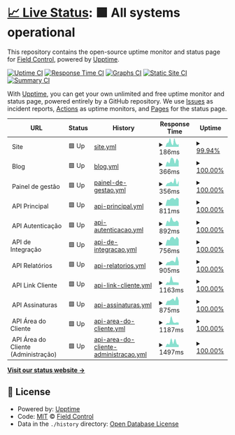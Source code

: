 # [📈 Live Status](https://status.fieldcontrol.com.br): <!--live status--> **🟩 All systems operational**

This repository contains the open-source uptime monitor and status page for [Field Control](https://fieldcontrol.com.br), powered by [Upptime](https://github.com/upptime/upptime).

[![Uptime CI](https://github.com/FieldControl/status/workflows/Uptime%20CI/badge.svg)](https://github.com/FieldControl/status/actions?query=workflow%3A%22Uptime+CI%22)
[![Response Time CI](https://github.com/FieldControl/status/workflows/Response%20Time%20CI/badge.svg)](https://github.com/FieldControl/status/actions?query=workflow%3A%22Response+Time+CI%22)
[![Graphs CI](https://github.com/FieldControl/status/workflows/Graphs%20CI/badge.svg)](https://github.com/FieldControl/status/actions?query=workflow%3A%22Graphs+CI%22)
[![Static Site CI](https://github.com/FieldControl/status/workflows/Static%20Site%20CI/badge.svg)](https://github.com/FieldControl/status/actions?query=workflow%3A%22Static+Site+CI%22)
[![Summary CI](https://github.com/FieldControl/status/workflows/Summary%20CI/badge.svg)](https://github.com/FieldControl/status/actions?query=workflow%3A%22Summary+CI%22)

With [Upptime](https://upptime.js.org), you can get your own unlimited and free uptime monitor and status page, powered entirely by a GitHub repository. We use [Issues](https://github.com/FieldControl/status/issues) as incident reports, [Actions](https://github.com/FieldControl/status/actions) as uptime monitors, and [Pages](https://status.fieldcontrol.com.br) for the status page.

<!--start: status pages-->
<!-- This summary is generated by Upptime (https://github.com/upptime/upptime) -->
<!-- Do not edit this manually, your changes will be overwritten -->
<!-- prettier-ignore -->
| URL | Status | History | Response Time | Uptime |
| --- | ------ | ------- | ------------- | ------ |
| <img alt="" src="https://app.fieldcontrol.com.br/favicon.ico" height="13"> Site | 🟩 Up | [site.yml](https://github.com/FieldControl/status/commits/HEAD/history/site.yml) | <details><summary><img alt="Response time graph" src="./graphs/site/response-time-week.png" height="20"> 186ms</summary><br><a href="https://status.fieldcontrol.com.br/history/site"><img alt="Response time 176" src="https://img.shields.io/endpoint?url=https%3A%2F%2Fraw.githubusercontent.com%2FFieldControl%2Fstatus%2FHEAD%2Fapi%2Fsite%2Fresponse-time.json"></a><br><a href="https://status.fieldcontrol.com.br/history/site"><img alt="24-hour response time 108" src="https://img.shields.io/endpoint?url=https%3A%2F%2Fraw.githubusercontent.com%2FFieldControl%2Fstatus%2FHEAD%2Fapi%2Fsite%2Fresponse-time-day.json"></a><br><a href="https://status.fieldcontrol.com.br/history/site"><img alt="7-day response time 186" src="https://img.shields.io/endpoint?url=https%3A%2F%2Fraw.githubusercontent.com%2FFieldControl%2Fstatus%2FHEAD%2Fapi%2Fsite%2Fresponse-time-week.json"></a><br><a href="https://status.fieldcontrol.com.br/history/site"><img alt="30-day response time 149" src="https://img.shields.io/endpoint?url=https%3A%2F%2Fraw.githubusercontent.com%2FFieldControl%2Fstatus%2FHEAD%2Fapi%2Fsite%2Fresponse-time-month.json"></a><br><a href="https://status.fieldcontrol.com.br/history/site"><img alt="1-year response time 176" src="https://img.shields.io/endpoint?url=https%3A%2F%2Fraw.githubusercontent.com%2FFieldControl%2Fstatus%2FHEAD%2Fapi%2Fsite%2Fresponse-time-year.json"></a></details> | <details><summary><a href="https://status.fieldcontrol.com.br/history/site">99.94%</a></summary><a href="https://status.fieldcontrol.com.br/history/site"><img alt="All-time uptime 100.00%" src="https://img.shields.io/endpoint?url=https%3A%2F%2Fraw.githubusercontent.com%2FFieldControl%2Fstatus%2FHEAD%2Fapi%2Fsite%2Fuptime.json"></a><br><a href="https://status.fieldcontrol.com.br/history/site"><img alt="24-hour uptime 100.00%" src="https://img.shields.io/endpoint?url=https%3A%2F%2Fraw.githubusercontent.com%2FFieldControl%2Fstatus%2FHEAD%2Fapi%2Fsite%2Fuptime-day.json"></a><br><a href="https://status.fieldcontrol.com.br/history/site"><img alt="7-day uptime 99.94%" src="https://img.shields.io/endpoint?url=https%3A%2F%2Fraw.githubusercontent.com%2FFieldControl%2Fstatus%2FHEAD%2Fapi%2Fsite%2Fuptime-week.json"></a><br><a href="https://status.fieldcontrol.com.br/history/site"><img alt="30-day uptime 99.99%" src="https://img.shields.io/endpoint?url=https%3A%2F%2Fraw.githubusercontent.com%2FFieldControl%2Fstatus%2FHEAD%2Fapi%2Fsite%2Fuptime-month.json"></a><br><a href="https://status.fieldcontrol.com.br/history/site"><img alt="1-year uptime 100.00%" src="https://img.shields.io/endpoint?url=https%3A%2F%2Fraw.githubusercontent.com%2FFieldControl%2Fstatus%2FHEAD%2Fapi%2Fsite%2Fuptime-year.json"></a></details>
| <img alt="" src="https://app.fieldcontrol.com.br/favicon.ico" height="13"> Blog | 🟩 Up | [blog.yml](https://github.com/FieldControl/status/commits/HEAD/history/blog.yml) | <details><summary><img alt="Response time graph" src="./graphs/blog/response-time-week.png" height="20"> 366ms</summary><br><a href="https://status.fieldcontrol.com.br/history/blog"><img alt="Response time 359" src="https://img.shields.io/endpoint?url=https%3A%2F%2Fraw.githubusercontent.com%2FFieldControl%2Fstatus%2FHEAD%2Fapi%2Fblog%2Fresponse-time.json"></a><br><a href="https://status.fieldcontrol.com.br/history/blog"><img alt="24-hour response time 520" src="https://img.shields.io/endpoint?url=https%3A%2F%2Fraw.githubusercontent.com%2FFieldControl%2Fstatus%2FHEAD%2Fapi%2Fblog%2Fresponse-time-day.json"></a><br><a href="https://status.fieldcontrol.com.br/history/blog"><img alt="7-day response time 366" src="https://img.shields.io/endpoint?url=https%3A%2F%2Fraw.githubusercontent.com%2FFieldControl%2Fstatus%2FHEAD%2Fapi%2Fblog%2Fresponse-time-week.json"></a><br><a href="https://status.fieldcontrol.com.br/history/blog"><img alt="30-day response time 435" src="https://img.shields.io/endpoint?url=https%3A%2F%2Fraw.githubusercontent.com%2FFieldControl%2Fstatus%2FHEAD%2Fapi%2Fblog%2Fresponse-time-month.json"></a><br><a href="https://status.fieldcontrol.com.br/history/blog"><img alt="1-year response time 359" src="https://img.shields.io/endpoint?url=https%3A%2F%2Fraw.githubusercontent.com%2FFieldControl%2Fstatus%2FHEAD%2Fapi%2Fblog%2Fresponse-time-year.json"></a></details> | <details><summary><a href="https://status.fieldcontrol.com.br/history/blog">100.00%</a></summary><a href="https://status.fieldcontrol.com.br/history/blog"><img alt="All-time uptime 100.00%" src="https://img.shields.io/endpoint?url=https%3A%2F%2Fraw.githubusercontent.com%2FFieldControl%2Fstatus%2FHEAD%2Fapi%2Fblog%2Fuptime.json"></a><br><a href="https://status.fieldcontrol.com.br/history/blog"><img alt="24-hour uptime 100.00%" src="https://img.shields.io/endpoint?url=https%3A%2F%2Fraw.githubusercontent.com%2FFieldControl%2Fstatus%2FHEAD%2Fapi%2Fblog%2Fuptime-day.json"></a><br><a href="https://status.fieldcontrol.com.br/history/blog"><img alt="7-day uptime 100.00%" src="https://img.shields.io/endpoint?url=https%3A%2F%2Fraw.githubusercontent.com%2FFieldControl%2Fstatus%2FHEAD%2Fapi%2Fblog%2Fuptime-week.json"></a><br><a href="https://status.fieldcontrol.com.br/history/blog"><img alt="30-day uptime 100.00%" src="https://img.shields.io/endpoint?url=https%3A%2F%2Fraw.githubusercontent.com%2FFieldControl%2Fstatus%2FHEAD%2Fapi%2Fblog%2Fuptime-month.json"></a><br><a href="https://status.fieldcontrol.com.br/history/blog"><img alt="1-year uptime 100.00%" src="https://img.shields.io/endpoint?url=https%3A%2F%2Fraw.githubusercontent.com%2FFieldControl%2Fstatus%2FHEAD%2Fapi%2Fblog%2Fuptime-year.json"></a></details>
| <img alt="" src="https://app.fieldcontrol.com.br/favicon.ico" height="13"> Painel de gestão | 🟩 Up | [painel-de-gestao.yml](https://github.com/FieldControl/status/commits/HEAD/history/painel-de-gestao.yml) | <details><summary><img alt="Response time graph" src="./graphs/painel-de-gestao/response-time-week.png" height="20"> 356ms</summary><br><a href="https://status.fieldcontrol.com.br/history/painel-de-gestao"><img alt="Response time 364" src="https://img.shields.io/endpoint?url=https%3A%2F%2Fraw.githubusercontent.com%2FFieldControl%2Fstatus%2FHEAD%2Fapi%2Fpainel-de-gestao%2Fresponse-time.json"></a><br><a href="https://status.fieldcontrol.com.br/history/painel-de-gestao"><img alt="24-hour response time 218" src="https://img.shields.io/endpoint?url=https%3A%2F%2Fraw.githubusercontent.com%2FFieldControl%2Fstatus%2FHEAD%2Fapi%2Fpainel-de-gestao%2Fresponse-time-day.json"></a><br><a href="https://status.fieldcontrol.com.br/history/painel-de-gestao"><img alt="7-day response time 356" src="https://img.shields.io/endpoint?url=https%3A%2F%2Fraw.githubusercontent.com%2FFieldControl%2Fstatus%2FHEAD%2Fapi%2Fpainel-de-gestao%2Fresponse-time-week.json"></a><br><a href="https://status.fieldcontrol.com.br/history/painel-de-gestao"><img alt="30-day response time 374" src="https://img.shields.io/endpoint?url=https%3A%2F%2Fraw.githubusercontent.com%2FFieldControl%2Fstatus%2FHEAD%2Fapi%2Fpainel-de-gestao%2Fresponse-time-month.json"></a><br><a href="https://status.fieldcontrol.com.br/history/painel-de-gestao"><img alt="1-year response time 364" src="https://img.shields.io/endpoint?url=https%3A%2F%2Fraw.githubusercontent.com%2FFieldControl%2Fstatus%2FHEAD%2Fapi%2Fpainel-de-gestao%2Fresponse-time-year.json"></a></details> | <details><summary><a href="https://status.fieldcontrol.com.br/history/painel-de-gestao">100.00%</a></summary><a href="https://status.fieldcontrol.com.br/history/painel-de-gestao"><img alt="All-time uptime 100.00%" src="https://img.shields.io/endpoint?url=https%3A%2F%2Fraw.githubusercontent.com%2FFieldControl%2Fstatus%2FHEAD%2Fapi%2Fpainel-de-gestao%2Fuptime.json"></a><br><a href="https://status.fieldcontrol.com.br/history/painel-de-gestao"><img alt="24-hour uptime 100.00%" src="https://img.shields.io/endpoint?url=https%3A%2F%2Fraw.githubusercontent.com%2FFieldControl%2Fstatus%2FHEAD%2Fapi%2Fpainel-de-gestao%2Fuptime-day.json"></a><br><a href="https://status.fieldcontrol.com.br/history/painel-de-gestao"><img alt="7-day uptime 100.00%" src="https://img.shields.io/endpoint?url=https%3A%2F%2Fraw.githubusercontent.com%2FFieldControl%2Fstatus%2FHEAD%2Fapi%2Fpainel-de-gestao%2Fuptime-week.json"></a><br><a href="https://status.fieldcontrol.com.br/history/painel-de-gestao"><img alt="30-day uptime 100.00%" src="https://img.shields.io/endpoint?url=https%3A%2F%2Fraw.githubusercontent.com%2FFieldControl%2Fstatus%2FHEAD%2Fapi%2Fpainel-de-gestao%2Fuptime-month.json"></a><br><a href="https://status.fieldcontrol.com.br/history/painel-de-gestao"><img alt="1-year uptime 100.00%" src="https://img.shields.io/endpoint?url=https%3A%2F%2Fraw.githubusercontent.com%2FFieldControl%2Fstatus%2FHEAD%2Fapi%2Fpainel-de-gestao%2Fuptime-year.json"></a></details>
| <img alt="" src="https://favicons.githubusercontent.com/null" height="13"> API Principal | 🟩 Up | [api-principal.yml](https://github.com/FieldControl/status/commits/HEAD/history/api-principal.yml) | <details><summary><img alt="Response time graph" src="./graphs/api-principal/response-time-week.png" height="20"> 811ms</summary><br><a href="https://status.fieldcontrol.com.br/history/api-principal"><img alt="Response time 715" src="https://img.shields.io/endpoint?url=https%3A%2F%2Fraw.githubusercontent.com%2FFieldControl%2Fstatus%2FHEAD%2Fapi%2Fapi-principal%2Fresponse-time.json"></a><br><a href="https://status.fieldcontrol.com.br/history/api-principal"><img alt="24-hour response time 889" src="https://img.shields.io/endpoint?url=https%3A%2F%2Fraw.githubusercontent.com%2FFieldControl%2Fstatus%2FHEAD%2Fapi%2Fapi-principal%2Fresponse-time-day.json"></a><br><a href="https://status.fieldcontrol.com.br/history/api-principal"><img alt="7-day response time 811" src="https://img.shields.io/endpoint?url=https%3A%2F%2Fraw.githubusercontent.com%2FFieldControl%2Fstatus%2FHEAD%2Fapi%2Fapi-principal%2Fresponse-time-week.json"></a><br><a href="https://status.fieldcontrol.com.br/history/api-principal"><img alt="30-day response time 769" src="https://img.shields.io/endpoint?url=https%3A%2F%2Fraw.githubusercontent.com%2FFieldControl%2Fstatus%2FHEAD%2Fapi%2Fapi-principal%2Fresponse-time-month.json"></a><br><a href="https://status.fieldcontrol.com.br/history/api-principal"><img alt="1-year response time 715" src="https://img.shields.io/endpoint?url=https%3A%2F%2Fraw.githubusercontent.com%2FFieldControl%2Fstatus%2FHEAD%2Fapi%2Fapi-principal%2Fresponse-time-year.json"></a></details> | <details><summary><a href="https://status.fieldcontrol.com.br/history/api-principal">100.00%</a></summary><a href="https://status.fieldcontrol.com.br/history/api-principal"><img alt="All-time uptime 100.00%" src="https://img.shields.io/endpoint?url=https%3A%2F%2Fraw.githubusercontent.com%2FFieldControl%2Fstatus%2FHEAD%2Fapi%2Fapi-principal%2Fuptime.json"></a><br><a href="https://status.fieldcontrol.com.br/history/api-principal"><img alt="24-hour uptime 100.00%" src="https://img.shields.io/endpoint?url=https%3A%2F%2Fraw.githubusercontent.com%2FFieldControl%2Fstatus%2FHEAD%2Fapi%2Fapi-principal%2Fuptime-day.json"></a><br><a href="https://status.fieldcontrol.com.br/history/api-principal"><img alt="7-day uptime 100.00%" src="https://img.shields.io/endpoint?url=https%3A%2F%2Fraw.githubusercontent.com%2FFieldControl%2Fstatus%2FHEAD%2Fapi%2Fapi-principal%2Fuptime-week.json"></a><br><a href="https://status.fieldcontrol.com.br/history/api-principal"><img alt="30-day uptime 100.00%" src="https://img.shields.io/endpoint?url=https%3A%2F%2Fraw.githubusercontent.com%2FFieldControl%2Fstatus%2FHEAD%2Fapi%2Fapi-principal%2Fuptime-month.json"></a><br><a href="https://status.fieldcontrol.com.br/history/api-principal"><img alt="1-year uptime 100.00%" src="https://img.shields.io/endpoint?url=https%3A%2F%2Fraw.githubusercontent.com%2FFieldControl%2Fstatus%2FHEAD%2Fapi%2Fapi-principal%2Fuptime-year.json"></a></details>
| <img alt="" src="https://favicons.githubusercontent.com/null" height="13"> API Autenticação | 🟩 Up | [api-autenticacao.yml](https://github.com/FieldControl/status/commits/HEAD/history/api-autenticacao.yml) | <details><summary><img alt="Response time graph" src="./graphs/api-autenticacao/response-time-week.png" height="20"> 892ms</summary><br><a href="https://status.fieldcontrol.com.br/history/api-autenticacao"><img alt="Response time 1050" src="https://img.shields.io/endpoint?url=https%3A%2F%2Fraw.githubusercontent.com%2FFieldControl%2Fstatus%2FHEAD%2Fapi%2Fapi-autenticacao%2Fresponse-time.json"></a><br><a href="https://status.fieldcontrol.com.br/history/api-autenticacao"><img alt="24-hour response time 844" src="https://img.shields.io/endpoint?url=https%3A%2F%2Fraw.githubusercontent.com%2FFieldControl%2Fstatus%2FHEAD%2Fapi%2Fapi-autenticacao%2Fresponse-time-day.json"></a><br><a href="https://status.fieldcontrol.com.br/history/api-autenticacao"><img alt="7-day response time 892" src="https://img.shields.io/endpoint?url=https%3A%2F%2Fraw.githubusercontent.com%2FFieldControl%2Fstatus%2FHEAD%2Fapi%2Fapi-autenticacao%2Fresponse-time-week.json"></a><br><a href="https://status.fieldcontrol.com.br/history/api-autenticacao"><img alt="30-day response time 1099" src="https://img.shields.io/endpoint?url=https%3A%2F%2Fraw.githubusercontent.com%2FFieldControl%2Fstatus%2FHEAD%2Fapi%2Fapi-autenticacao%2Fresponse-time-month.json"></a><br><a href="https://status.fieldcontrol.com.br/history/api-autenticacao"><img alt="1-year response time 1050" src="https://img.shields.io/endpoint?url=https%3A%2F%2Fraw.githubusercontent.com%2FFieldControl%2Fstatus%2FHEAD%2Fapi%2Fapi-autenticacao%2Fresponse-time-year.json"></a></details> | <details><summary><a href="https://status.fieldcontrol.com.br/history/api-autenticacao">100.00%</a></summary><a href="https://status.fieldcontrol.com.br/history/api-autenticacao"><img alt="All-time uptime 100.00%" src="https://img.shields.io/endpoint?url=https%3A%2F%2Fraw.githubusercontent.com%2FFieldControl%2Fstatus%2FHEAD%2Fapi%2Fapi-autenticacao%2Fuptime.json"></a><br><a href="https://status.fieldcontrol.com.br/history/api-autenticacao"><img alt="24-hour uptime 100.00%" src="https://img.shields.io/endpoint?url=https%3A%2F%2Fraw.githubusercontent.com%2FFieldControl%2Fstatus%2FHEAD%2Fapi%2Fapi-autenticacao%2Fuptime-day.json"></a><br><a href="https://status.fieldcontrol.com.br/history/api-autenticacao"><img alt="7-day uptime 100.00%" src="https://img.shields.io/endpoint?url=https%3A%2F%2Fraw.githubusercontent.com%2FFieldControl%2Fstatus%2FHEAD%2Fapi%2Fapi-autenticacao%2Fuptime-week.json"></a><br><a href="https://status.fieldcontrol.com.br/history/api-autenticacao"><img alt="30-day uptime 100.00%" src="https://img.shields.io/endpoint?url=https%3A%2F%2Fraw.githubusercontent.com%2FFieldControl%2Fstatus%2FHEAD%2Fapi%2Fapi-autenticacao%2Fuptime-month.json"></a><br><a href="https://status.fieldcontrol.com.br/history/api-autenticacao"><img alt="1-year uptime 100.00%" src="https://img.shields.io/endpoint?url=https%3A%2F%2Fraw.githubusercontent.com%2FFieldControl%2Fstatus%2FHEAD%2Fapi%2Fapi-autenticacao%2Fuptime-year.json"></a></details>
| <img alt="" src="https://favicons.githubusercontent.com/null" height="13"> API de Integração | 🟩 Up | [api-de-integracao.yml](https://github.com/FieldControl/status/commits/HEAD/history/api-de-integracao.yml) | <details><summary><img alt="Response time graph" src="./graphs/api-de-integracao/response-time-week.png" height="20"> 756ms</summary><br><a href="https://status.fieldcontrol.com.br/history/api-de-integracao"><img alt="Response time 696" src="https://img.shields.io/endpoint?url=https%3A%2F%2Fraw.githubusercontent.com%2FFieldControl%2Fstatus%2FHEAD%2Fapi%2Fapi-de-integracao%2Fresponse-time.json"></a><br><a href="https://status.fieldcontrol.com.br/history/api-de-integracao"><img alt="24-hour response time 849" src="https://img.shields.io/endpoint?url=https%3A%2F%2Fraw.githubusercontent.com%2FFieldControl%2Fstatus%2FHEAD%2Fapi%2Fapi-de-integracao%2Fresponse-time-day.json"></a><br><a href="https://status.fieldcontrol.com.br/history/api-de-integracao"><img alt="7-day response time 756" src="https://img.shields.io/endpoint?url=https%3A%2F%2Fraw.githubusercontent.com%2FFieldControl%2Fstatus%2FHEAD%2Fapi%2Fapi-de-integracao%2Fresponse-time-week.json"></a><br><a href="https://status.fieldcontrol.com.br/history/api-de-integracao"><img alt="30-day response time 729" src="https://img.shields.io/endpoint?url=https%3A%2F%2Fraw.githubusercontent.com%2FFieldControl%2Fstatus%2FHEAD%2Fapi%2Fapi-de-integracao%2Fresponse-time-month.json"></a><br><a href="https://status.fieldcontrol.com.br/history/api-de-integracao"><img alt="1-year response time 696" src="https://img.shields.io/endpoint?url=https%3A%2F%2Fraw.githubusercontent.com%2FFieldControl%2Fstatus%2FHEAD%2Fapi%2Fapi-de-integracao%2Fresponse-time-year.json"></a></details> | <details><summary><a href="https://status.fieldcontrol.com.br/history/api-de-integracao">100.00%</a></summary><a href="https://status.fieldcontrol.com.br/history/api-de-integracao"><img alt="All-time uptime 100.00%" src="https://img.shields.io/endpoint?url=https%3A%2F%2Fraw.githubusercontent.com%2FFieldControl%2Fstatus%2FHEAD%2Fapi%2Fapi-de-integracao%2Fuptime.json"></a><br><a href="https://status.fieldcontrol.com.br/history/api-de-integracao"><img alt="24-hour uptime 100.00%" src="https://img.shields.io/endpoint?url=https%3A%2F%2Fraw.githubusercontent.com%2FFieldControl%2Fstatus%2FHEAD%2Fapi%2Fapi-de-integracao%2Fuptime-day.json"></a><br><a href="https://status.fieldcontrol.com.br/history/api-de-integracao"><img alt="7-day uptime 100.00%" src="https://img.shields.io/endpoint?url=https%3A%2F%2Fraw.githubusercontent.com%2FFieldControl%2Fstatus%2FHEAD%2Fapi%2Fapi-de-integracao%2Fuptime-week.json"></a><br><a href="https://status.fieldcontrol.com.br/history/api-de-integracao"><img alt="30-day uptime 100.00%" src="https://img.shields.io/endpoint?url=https%3A%2F%2Fraw.githubusercontent.com%2FFieldControl%2Fstatus%2FHEAD%2Fapi%2Fapi-de-integracao%2Fuptime-month.json"></a><br><a href="https://status.fieldcontrol.com.br/history/api-de-integracao"><img alt="1-year uptime 100.00%" src="https://img.shields.io/endpoint?url=https%3A%2F%2Fraw.githubusercontent.com%2FFieldControl%2Fstatus%2FHEAD%2Fapi%2Fapi-de-integracao%2Fuptime-year.json"></a></details>
| <img alt="" src="https://favicons.githubusercontent.com/null" height="13"> API Relatórios | 🟩 Up | [api-relatorios.yml](https://github.com/FieldControl/status/commits/HEAD/history/api-relatorios.yml) | <details><summary><img alt="Response time graph" src="./graphs/api-relatorios/response-time-week.png" height="20"> 905ms</summary><br><a href="https://status.fieldcontrol.com.br/history/api-relatorios"><img alt="Response time 784" src="https://img.shields.io/endpoint?url=https%3A%2F%2Fraw.githubusercontent.com%2FFieldControl%2Fstatus%2FHEAD%2Fapi%2Fapi-relatorios%2Fresponse-time.json"></a><br><a href="https://status.fieldcontrol.com.br/history/api-relatorios"><img alt="24-hour response time 878" src="https://img.shields.io/endpoint?url=https%3A%2F%2Fraw.githubusercontent.com%2FFieldControl%2Fstatus%2FHEAD%2Fapi%2Fapi-relatorios%2Fresponse-time-day.json"></a><br><a href="https://status.fieldcontrol.com.br/history/api-relatorios"><img alt="7-day response time 905" src="https://img.shields.io/endpoint?url=https%3A%2F%2Fraw.githubusercontent.com%2FFieldControl%2Fstatus%2FHEAD%2Fapi%2Fapi-relatorios%2Fresponse-time-week.json"></a><br><a href="https://status.fieldcontrol.com.br/history/api-relatorios"><img alt="30-day response time 869" src="https://img.shields.io/endpoint?url=https%3A%2F%2Fraw.githubusercontent.com%2FFieldControl%2Fstatus%2FHEAD%2Fapi%2Fapi-relatorios%2Fresponse-time-month.json"></a><br><a href="https://status.fieldcontrol.com.br/history/api-relatorios"><img alt="1-year response time 784" src="https://img.shields.io/endpoint?url=https%3A%2F%2Fraw.githubusercontent.com%2FFieldControl%2Fstatus%2FHEAD%2Fapi%2Fapi-relatorios%2Fresponse-time-year.json"></a></details> | <details><summary><a href="https://status.fieldcontrol.com.br/history/api-relatorios">100.00%</a></summary><a href="https://status.fieldcontrol.com.br/history/api-relatorios"><img alt="All-time uptime 100.00%" src="https://img.shields.io/endpoint?url=https%3A%2F%2Fraw.githubusercontent.com%2FFieldControl%2Fstatus%2FHEAD%2Fapi%2Fapi-relatorios%2Fuptime.json"></a><br><a href="https://status.fieldcontrol.com.br/history/api-relatorios"><img alt="24-hour uptime 100.00%" src="https://img.shields.io/endpoint?url=https%3A%2F%2Fraw.githubusercontent.com%2FFieldControl%2Fstatus%2FHEAD%2Fapi%2Fapi-relatorios%2Fuptime-day.json"></a><br><a href="https://status.fieldcontrol.com.br/history/api-relatorios"><img alt="7-day uptime 100.00%" src="https://img.shields.io/endpoint?url=https%3A%2F%2Fraw.githubusercontent.com%2FFieldControl%2Fstatus%2FHEAD%2Fapi%2Fapi-relatorios%2Fuptime-week.json"></a><br><a href="https://status.fieldcontrol.com.br/history/api-relatorios"><img alt="30-day uptime 100.00%" src="https://img.shields.io/endpoint?url=https%3A%2F%2Fraw.githubusercontent.com%2FFieldControl%2Fstatus%2FHEAD%2Fapi%2Fapi-relatorios%2Fuptime-month.json"></a><br><a href="https://status.fieldcontrol.com.br/history/api-relatorios"><img alt="1-year uptime 100.00%" src="https://img.shields.io/endpoint?url=https%3A%2F%2Fraw.githubusercontent.com%2FFieldControl%2Fstatus%2FHEAD%2Fapi%2Fapi-relatorios%2Fuptime-year.json"></a></details>
| <img alt="" src="https://favicons.githubusercontent.com/null" height="13"> API Link Cliente | 🟩 Up | [api-link-cliente.yml](https://github.com/FieldControl/status/commits/HEAD/history/api-link-cliente.yml) | <details><summary><img alt="Response time graph" src="./graphs/api-link-cliente/response-time-week.png" height="20"> 1163ms</summary><br><a href="https://status.fieldcontrol.com.br/history/api-link-cliente"><img alt="Response time 1598" src="https://img.shields.io/endpoint?url=https%3A%2F%2Fraw.githubusercontent.com%2FFieldControl%2Fstatus%2FHEAD%2Fapi%2Fapi-link-cliente%2Fresponse-time.json"></a><br><a href="https://status.fieldcontrol.com.br/history/api-link-cliente"><img alt="24-hour response time 900" src="https://img.shields.io/endpoint?url=https%3A%2F%2Fraw.githubusercontent.com%2FFieldControl%2Fstatus%2FHEAD%2Fapi%2Fapi-link-cliente%2Fresponse-time-day.json"></a><br><a href="https://status.fieldcontrol.com.br/history/api-link-cliente"><img alt="7-day response time 1163" src="https://img.shields.io/endpoint?url=https%3A%2F%2Fraw.githubusercontent.com%2FFieldControl%2Fstatus%2FHEAD%2Fapi%2Fapi-link-cliente%2Fresponse-time-week.json"></a><br><a href="https://status.fieldcontrol.com.br/history/api-link-cliente"><img alt="30-day response time 1481" src="https://img.shields.io/endpoint?url=https%3A%2F%2Fraw.githubusercontent.com%2FFieldControl%2Fstatus%2FHEAD%2Fapi%2Fapi-link-cliente%2Fresponse-time-month.json"></a><br><a href="https://status.fieldcontrol.com.br/history/api-link-cliente"><img alt="1-year response time 1598" src="https://img.shields.io/endpoint?url=https%3A%2F%2Fraw.githubusercontent.com%2FFieldControl%2Fstatus%2FHEAD%2Fapi%2Fapi-link-cliente%2Fresponse-time-year.json"></a></details> | <details><summary><a href="https://status.fieldcontrol.com.br/history/api-link-cliente">100.00%</a></summary><a href="https://status.fieldcontrol.com.br/history/api-link-cliente"><img alt="All-time uptime 100.00%" src="https://img.shields.io/endpoint?url=https%3A%2F%2Fraw.githubusercontent.com%2FFieldControl%2Fstatus%2FHEAD%2Fapi%2Fapi-link-cliente%2Fuptime.json"></a><br><a href="https://status.fieldcontrol.com.br/history/api-link-cliente"><img alt="24-hour uptime 100.00%" src="https://img.shields.io/endpoint?url=https%3A%2F%2Fraw.githubusercontent.com%2FFieldControl%2Fstatus%2FHEAD%2Fapi%2Fapi-link-cliente%2Fuptime-day.json"></a><br><a href="https://status.fieldcontrol.com.br/history/api-link-cliente"><img alt="7-day uptime 100.00%" src="https://img.shields.io/endpoint?url=https%3A%2F%2Fraw.githubusercontent.com%2FFieldControl%2Fstatus%2FHEAD%2Fapi%2Fapi-link-cliente%2Fuptime-week.json"></a><br><a href="https://status.fieldcontrol.com.br/history/api-link-cliente"><img alt="30-day uptime 100.00%" src="https://img.shields.io/endpoint?url=https%3A%2F%2Fraw.githubusercontent.com%2FFieldControl%2Fstatus%2FHEAD%2Fapi%2Fapi-link-cliente%2Fuptime-month.json"></a><br><a href="https://status.fieldcontrol.com.br/history/api-link-cliente"><img alt="1-year uptime 100.00%" src="https://img.shields.io/endpoint?url=https%3A%2F%2Fraw.githubusercontent.com%2FFieldControl%2Fstatus%2FHEAD%2Fapi%2Fapi-link-cliente%2Fuptime-year.json"></a></details>
| <img alt="" src="https://favicons.githubusercontent.com/null" height="13"> API Assinaturas | 🟩 Up | [api-assinaturas.yml](https://github.com/FieldControl/status/commits/HEAD/history/api-assinaturas.yml) | <details><summary><img alt="Response time graph" src="./graphs/api-assinaturas/response-time-week.png" height="20"> 875ms</summary><br><a href="https://status.fieldcontrol.com.br/history/api-assinaturas"><img alt="Response time 726" src="https://img.shields.io/endpoint?url=https%3A%2F%2Fraw.githubusercontent.com%2FFieldControl%2Fstatus%2FHEAD%2Fapi%2Fapi-assinaturas%2Fresponse-time.json"></a><br><a href="https://status.fieldcontrol.com.br/history/api-assinaturas"><img alt="24-hour response time 869" src="https://img.shields.io/endpoint?url=https%3A%2F%2Fraw.githubusercontent.com%2FFieldControl%2Fstatus%2FHEAD%2Fapi%2Fapi-assinaturas%2Fresponse-time-day.json"></a><br><a href="https://status.fieldcontrol.com.br/history/api-assinaturas"><img alt="7-day response time 875" src="https://img.shields.io/endpoint?url=https%3A%2F%2Fraw.githubusercontent.com%2FFieldControl%2Fstatus%2FHEAD%2Fapi%2Fapi-assinaturas%2Fresponse-time-week.json"></a><br><a href="https://status.fieldcontrol.com.br/history/api-assinaturas"><img alt="30-day response time 779" src="https://img.shields.io/endpoint?url=https%3A%2F%2Fraw.githubusercontent.com%2FFieldControl%2Fstatus%2FHEAD%2Fapi%2Fapi-assinaturas%2Fresponse-time-month.json"></a><br><a href="https://status.fieldcontrol.com.br/history/api-assinaturas"><img alt="1-year response time 726" src="https://img.shields.io/endpoint?url=https%3A%2F%2Fraw.githubusercontent.com%2FFieldControl%2Fstatus%2FHEAD%2Fapi%2Fapi-assinaturas%2Fresponse-time-year.json"></a></details> | <details><summary><a href="https://status.fieldcontrol.com.br/history/api-assinaturas">100.00%</a></summary><a href="https://status.fieldcontrol.com.br/history/api-assinaturas"><img alt="All-time uptime 100.00%" src="https://img.shields.io/endpoint?url=https%3A%2F%2Fraw.githubusercontent.com%2FFieldControl%2Fstatus%2FHEAD%2Fapi%2Fapi-assinaturas%2Fuptime.json"></a><br><a href="https://status.fieldcontrol.com.br/history/api-assinaturas"><img alt="24-hour uptime 100.00%" src="https://img.shields.io/endpoint?url=https%3A%2F%2Fraw.githubusercontent.com%2FFieldControl%2Fstatus%2FHEAD%2Fapi%2Fapi-assinaturas%2Fuptime-day.json"></a><br><a href="https://status.fieldcontrol.com.br/history/api-assinaturas"><img alt="7-day uptime 100.00%" src="https://img.shields.io/endpoint?url=https%3A%2F%2Fraw.githubusercontent.com%2FFieldControl%2Fstatus%2FHEAD%2Fapi%2Fapi-assinaturas%2Fuptime-week.json"></a><br><a href="https://status.fieldcontrol.com.br/history/api-assinaturas"><img alt="30-day uptime 100.00%" src="https://img.shields.io/endpoint?url=https%3A%2F%2Fraw.githubusercontent.com%2FFieldControl%2Fstatus%2FHEAD%2Fapi%2Fapi-assinaturas%2Fuptime-month.json"></a><br><a href="https://status.fieldcontrol.com.br/history/api-assinaturas"><img alt="1-year uptime 100.00%" src="https://img.shields.io/endpoint?url=https%3A%2F%2Fraw.githubusercontent.com%2FFieldControl%2Fstatus%2FHEAD%2Fapi%2Fapi-assinaturas%2Fuptime-year.json"></a></details>
| <img alt="" src="https://favicons.githubusercontent.com/null" height="13"> API Área do Cliente | 🟩 Up | [api-area-do-cliente.yml](https://github.com/FieldControl/status/commits/HEAD/history/api-area-do-cliente.yml) | <details><summary><img alt="Response time graph" src="./graphs/api-area-do-cliente/response-time-week.png" height="20"> 1187ms</summary><br><a href="https://status.fieldcontrol.com.br/history/api-area-do-cliente"><img alt="Response time 1553" src="https://img.shields.io/endpoint?url=https%3A%2F%2Fraw.githubusercontent.com%2FFieldControl%2Fstatus%2FHEAD%2Fapi%2Fapi-area-do-cliente%2Fresponse-time.json"></a><br><a href="https://status.fieldcontrol.com.br/history/api-area-do-cliente"><img alt="24-hour response time 926" src="https://img.shields.io/endpoint?url=https%3A%2F%2Fraw.githubusercontent.com%2FFieldControl%2Fstatus%2FHEAD%2Fapi%2Fapi-area-do-cliente%2Fresponse-time-day.json"></a><br><a href="https://status.fieldcontrol.com.br/history/api-area-do-cliente"><img alt="7-day response time 1187" src="https://img.shields.io/endpoint?url=https%3A%2F%2Fraw.githubusercontent.com%2FFieldControl%2Fstatus%2FHEAD%2Fapi%2Fapi-area-do-cliente%2Fresponse-time-week.json"></a><br><a href="https://status.fieldcontrol.com.br/history/api-area-do-cliente"><img alt="30-day response time 1496" src="https://img.shields.io/endpoint?url=https%3A%2F%2Fraw.githubusercontent.com%2FFieldControl%2Fstatus%2FHEAD%2Fapi%2Fapi-area-do-cliente%2Fresponse-time-month.json"></a><br><a href="https://status.fieldcontrol.com.br/history/api-area-do-cliente"><img alt="1-year response time 1553" src="https://img.shields.io/endpoint?url=https%3A%2F%2Fraw.githubusercontent.com%2FFieldControl%2Fstatus%2FHEAD%2Fapi%2Fapi-area-do-cliente%2Fresponse-time-year.json"></a></details> | <details><summary><a href="https://status.fieldcontrol.com.br/history/api-area-do-cliente">100.00%</a></summary><a href="https://status.fieldcontrol.com.br/history/api-area-do-cliente"><img alt="All-time uptime 100.00%" src="https://img.shields.io/endpoint?url=https%3A%2F%2Fraw.githubusercontent.com%2FFieldControl%2Fstatus%2FHEAD%2Fapi%2Fapi-area-do-cliente%2Fuptime.json"></a><br><a href="https://status.fieldcontrol.com.br/history/api-area-do-cliente"><img alt="24-hour uptime 100.00%" src="https://img.shields.io/endpoint?url=https%3A%2F%2Fraw.githubusercontent.com%2FFieldControl%2Fstatus%2FHEAD%2Fapi%2Fapi-area-do-cliente%2Fuptime-day.json"></a><br><a href="https://status.fieldcontrol.com.br/history/api-area-do-cliente"><img alt="7-day uptime 100.00%" src="https://img.shields.io/endpoint?url=https%3A%2F%2Fraw.githubusercontent.com%2FFieldControl%2Fstatus%2FHEAD%2Fapi%2Fapi-area-do-cliente%2Fuptime-week.json"></a><br><a href="https://status.fieldcontrol.com.br/history/api-area-do-cliente"><img alt="30-day uptime 100.00%" src="https://img.shields.io/endpoint?url=https%3A%2F%2Fraw.githubusercontent.com%2FFieldControl%2Fstatus%2FHEAD%2Fapi%2Fapi-area-do-cliente%2Fuptime-month.json"></a><br><a href="https://status.fieldcontrol.com.br/history/api-area-do-cliente"><img alt="1-year uptime 100.00%" src="https://img.shields.io/endpoint?url=https%3A%2F%2Fraw.githubusercontent.com%2FFieldControl%2Fstatus%2FHEAD%2Fapi%2Fapi-area-do-cliente%2Fuptime-year.json"></a></details>
| <img alt="" src="https://favicons.githubusercontent.com/null" height="13"> API Área do Cliente (Administração) | 🟩 Up | [api-area-do-cliente-administracao.yml](https://github.com/FieldControl/status/commits/HEAD/history/api-area-do-cliente-administracao.yml) | <details><summary><img alt="Response time graph" src="./graphs/api-area-do-cliente-administracao/response-time-week.png" height="20"> 1497ms</summary><br><a href="https://status.fieldcontrol.com.br/history/api-area-do-cliente-administracao"><img alt="Response time 1646" src="https://img.shields.io/endpoint?url=https%3A%2F%2Fraw.githubusercontent.com%2FFieldControl%2Fstatus%2FHEAD%2Fapi%2Fapi-area-do-cliente-administracao%2Fresponse-time.json"></a><br><a href="https://status.fieldcontrol.com.br/history/api-area-do-cliente-administracao"><img alt="24-hour response time 1216" src="https://img.shields.io/endpoint?url=https%3A%2F%2Fraw.githubusercontent.com%2FFieldControl%2Fstatus%2FHEAD%2Fapi%2Fapi-area-do-cliente-administracao%2Fresponse-time-day.json"></a><br><a href="https://status.fieldcontrol.com.br/history/api-area-do-cliente-administracao"><img alt="7-day response time 1497" src="https://img.shields.io/endpoint?url=https%3A%2F%2Fraw.githubusercontent.com%2FFieldControl%2Fstatus%2FHEAD%2Fapi%2Fapi-area-do-cliente-administracao%2Fresponse-time-week.json"></a><br><a href="https://status.fieldcontrol.com.br/history/api-area-do-cliente-administracao"><img alt="30-day response time 1771" src="https://img.shields.io/endpoint?url=https%3A%2F%2Fraw.githubusercontent.com%2FFieldControl%2Fstatus%2FHEAD%2Fapi%2Fapi-area-do-cliente-administracao%2Fresponse-time-month.json"></a><br><a href="https://status.fieldcontrol.com.br/history/api-area-do-cliente-administracao"><img alt="1-year response time 1646" src="https://img.shields.io/endpoint?url=https%3A%2F%2Fraw.githubusercontent.com%2FFieldControl%2Fstatus%2FHEAD%2Fapi%2Fapi-area-do-cliente-administracao%2Fresponse-time-year.json"></a></details> | <details><summary><a href="https://status.fieldcontrol.com.br/history/api-area-do-cliente-administracao">100.00%</a></summary><a href="https://status.fieldcontrol.com.br/history/api-area-do-cliente-administracao"><img alt="All-time uptime 100.00%" src="https://img.shields.io/endpoint?url=https%3A%2F%2Fraw.githubusercontent.com%2FFieldControl%2Fstatus%2FHEAD%2Fapi%2Fapi-area-do-cliente-administracao%2Fuptime.json"></a><br><a href="https://status.fieldcontrol.com.br/history/api-area-do-cliente-administracao"><img alt="24-hour uptime 100.00%" src="https://img.shields.io/endpoint?url=https%3A%2F%2Fraw.githubusercontent.com%2FFieldControl%2Fstatus%2FHEAD%2Fapi%2Fapi-area-do-cliente-administracao%2Fuptime-day.json"></a><br><a href="https://status.fieldcontrol.com.br/history/api-area-do-cliente-administracao"><img alt="7-day uptime 100.00%" src="https://img.shields.io/endpoint?url=https%3A%2F%2Fraw.githubusercontent.com%2FFieldControl%2Fstatus%2FHEAD%2Fapi%2Fapi-area-do-cliente-administracao%2Fuptime-week.json"></a><br><a href="https://status.fieldcontrol.com.br/history/api-area-do-cliente-administracao"><img alt="30-day uptime 100.00%" src="https://img.shields.io/endpoint?url=https%3A%2F%2Fraw.githubusercontent.com%2FFieldControl%2Fstatus%2FHEAD%2Fapi%2Fapi-area-do-cliente-administracao%2Fuptime-month.json"></a><br><a href="https://status.fieldcontrol.com.br/history/api-area-do-cliente-administracao"><img alt="1-year uptime 100.00%" src="https://img.shields.io/endpoint?url=https%3A%2F%2Fraw.githubusercontent.com%2FFieldControl%2Fstatus%2FHEAD%2Fapi%2Fapi-area-do-cliente-administracao%2Fuptime-year.json"></a></details>

<!--end: status pages-->

[**Visit our status website →**](https://status.fieldcontrol.com.br)

## 📄 License

- Powered by: [Upptime](https://github.com/upptime/upptime)
- Code: [MIT](./LICENSE) © [Field Control](https://fieldcontrol.com.br)
- Data in the `./history` directory: [Open Database License](https://opendatacommons.org/licenses/odbl/1-0/)
